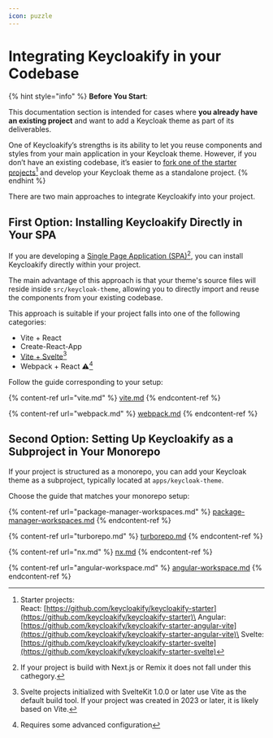 ```yaml
---
icon: puzzle
---
```


# Integrating Keycloakify in your Codebase

{% hint style="info" %}
**Before You Start**:

This documentation section is intended for cases where **you already have an existing project** and want to add a Keycloak theme as part of its deliverables.

One of Keycloakify’s strengths is its ability to let you reuse components and styles from your main application in your Keycloak theme. However, if you don’t have an existing codebase, it’s easier to [fork one of the starter projects](#user-content-fn-1)[^1] and develop your Keycloak theme as a standalone project.
{% endhint %}

There are two main approaches to integrate Keycloakify into your project.

## First Option: Installing Keycloakify Directly in Your SPA

If you are developing a [Single Page Application (SPA)](#user-content-fn-2)[^2], you can install Keycloakify directly within your project.

The main advantage of this approach is that your theme's source files will reside inside `src/keycloak-theme`, allowing you to directly import and reuse the components from your existing codebase.

This approach is suitable if your project falls into one of the following categories:

* Vite + React
* Create-React-App
* [Vite + Svelte](#user-content-fn-3)[^3]
* Webpack + React ⚠[^4]

Follow the guide corresponding to your setup:

{% content-ref url="vite.md" %}
[vite.md](vite.md)
{% endcontent-ref %}

{% content-ref url="webpack.md" %}
[webpack.md](webpack.md)
{% endcontent-ref %}

## Second Option: Setting Up Keycloakify as a Subproject in Your Monorepo

If your project is structured as a monorepo, you can add your Keycloak theme as a subproject, typically located at `apps/keycloak-theme`.

Choose the guide that matches your monorepo setup:

{% content-ref url="package-manager-workspaces.md" %}
[package-manager-workspaces.md](package-manager-workspaces.md)
{% endcontent-ref %}

{% content-ref url="turborepo.md" %}
[turborepo.md](turborepo.md)
{% endcontent-ref %}

{% content-ref url="nx.md" %}
[nx.md](nx.md)
{% endcontent-ref %}

{% content-ref url="angular-workspace.md" %}
[angular-workspace.md](angular-workspace.md)
{% endcontent-ref %}

[^1]: Starter projects:\
    React: [https://github.com/keycloakify/keycloakify-starter](https://github.com/keycloakify/keycloakify-starter)\
    Angular: [https://github.com/keycloakify/keycloakify-starter-angular-vite](https://github.com/keycloakify/keycloakify-starter-angular-vite)\
    Svelte: [https://github.com/keycloakify/keycloakify-starter-svelte](https://github.com/keycloakify/keycloakify-starter-svelte)

[^2]: If your project is build with Next.js or Remix it does not fall under this cathegory.

[^3]: Svelte projects initialized with SvelteKit 1.0.0 or later use Vite as the default build tool. If your project was created in 2023 or later, it is likely based on Vite.

[^4]: Requires some advanced configuration
